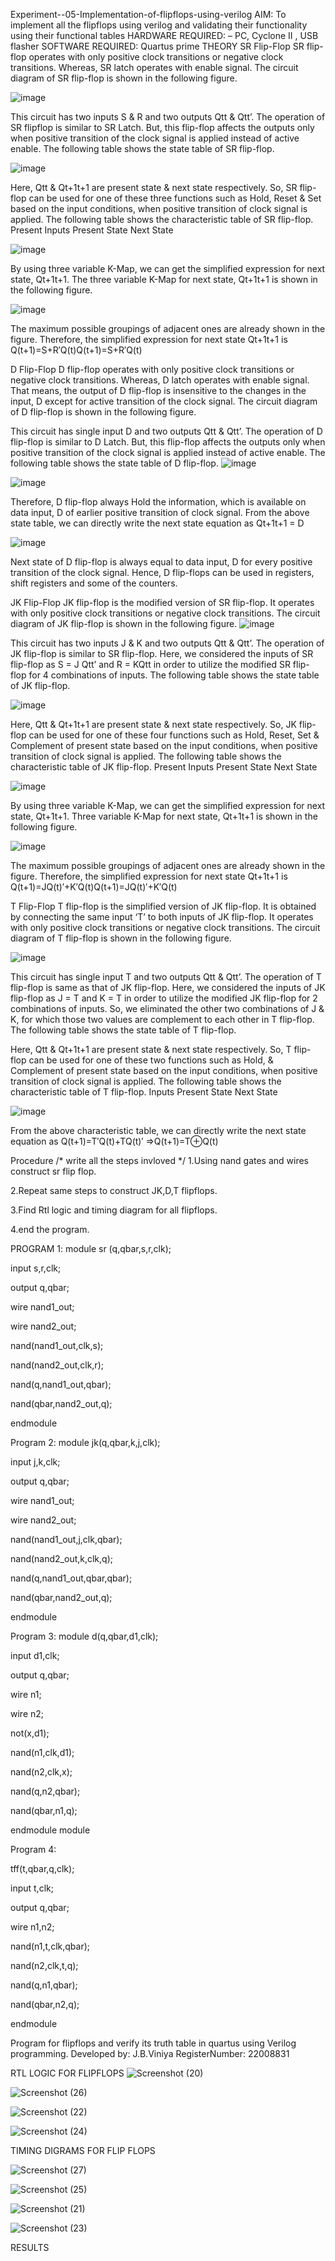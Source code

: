  Experiment--05-Implementation-of-flipflops-using-verilog
 AIM: To implement all the flipflops using verilog and validating their functionality using their functional tables
HARDWARE REQUIRED:  – PC, Cyclone II , USB flasher
 SOFTWARE REQUIRED:   Quartus prime
 THEORY 
SR Flip-Flop
SR flip-flop operates with only positive clock transitions or negative clock transitions. Whereas, SR latch operates with enable signal. The circuit diagram of SR flip-flop is shown in the following figure.

![image](https://user-images.githubusercontent.com/36288975/167910294-bb550548-b1dc-4cba-9044-31d9037d476b.png)

 
This circuit has two inputs S & R and two outputs Qtt & Qtt’. The operation of SR flipflop is similar to SR Latch. But, this flip-flop affects the outputs only when positive transition of the clock signal is applied instead of active enable.
The following table shows the state table of SR flip-flop.


![image](https://user-images.githubusercontent.com/36288975/167910648-ced88e69-869c-42e2-9718-a285a3902446.png)


Here, Qtt & Qt+1t+1 are present state & next state respectively. So, SR flip-flop can be used for one of these three functions such as Hold, Reset & Set based on the input conditions, when positive transition of clock signal is applied. The following table shows the characteristic table of SR flip-flop.
Present Inputs	Present State	Next State


![image](https://user-images.githubusercontent.com/36288975/167908180-5fc9d589-1cb5-41f5-b2c8-927e04f5f387.png)

By using three variable K-Map, we can get the simplified expression for next state, Qt+1t+1. The three variable K-Map for next state, Qt+1t+1 is shown in the following figure.

![image](https://user-images.githubusercontent.com/36288975/167908214-25b30a54-db20-4bcb-9385-5f93a1982a09.png)

 
The maximum possible groupings of adjacent ones are already shown in the figure. Therefore, the simplified expression for next state Qt+1t+1 is
Q(t+1)=S+R′Q(t)Q(t+1)=S+R′Q(t)


 D Flip-Flop
D flip-flop operates with only positive clock transitions or negative clock transitions. Whereas, D latch operates with enable signal. That means, the output of D flip-flop is insensitive to the changes in the input, D except for active transition of the clock signal. The circuit diagram of D flip-flop is shown in the following figure.
 
This circuit has single input D and two outputs Qtt & Qtt’. The operation of D flip-flop is similar to D Latch. But, this flip-flop affects the outputs only when positive transition of the clock signal is applied instead of active enable.
The following table shows the state table of D flip-flop.
![image](https://user-images.githubusercontent.com/36288975/167908342-e03f0cbb-5958-43bb-b74a-5e3ec2341675.png)

![image](https://user-images.githubusercontent.com/36288975/167910325-aeef0739-0a54-40e2-bebd-6f5fa0cad10e.png)



Therefore, D flip-flop always Hold the information, which is available on data input, D of earlier positive transition of clock signal. From the above state table, we can directly write the next state equation as
Qt+1t+1 = D



![image](https://user-images.githubusercontent.com/36288975/167908850-d39d07ba-7f9d-490a-b9f2-274e189fd047.png)

Next state of D flip-flop is always equal to data input, D for every positive transition of the clock signal. Hence, D flip-flops can be used in registers, shift registers and some of the counters.


 JK Flip-Flop
JK flip-flop is the modified version of SR flip-flop. It operates with only positive clock transitions or negative clock transitions. The circuit diagram of JK flip-flop is shown in the following figure.
![image](https://user-images.githubusercontent.com/36288975/167910378-d2d984a7-2815-4d17-8c41-ee4bdf59ec24.png) 

 
This circuit has two inputs J & K and two outputs Qtt & Qtt’. The operation of JK flip-flop is similar to SR flip-flop. Here, we considered the inputs of SR flip-flop as S = J Qtt’ and R = KQtt in order to utilize the modified SR flip-flop for 4 combinations of inputs.
The following table shows the state table of JK flip-flop.


![image](https://user-images.githubusercontent.com/36288975/167908575-59c35afb-50d3-46a2-888c-47478a3179d5.png)

Here, Qtt & Qt+1t+1 are present state & next state respectively. So, JK flip-flop can be used for one of these four functions such as Hold, Reset, Set & Complement of present state based on the input conditions, when positive transition of clock signal is applied. The following table shows the characteristic table of JK flip-flop.
Present Inputs	Present State	Next State

![image](https://user-images.githubusercontent.com/36288975/167908664-c854ffe9-0bd3-44c2-bfa6-e53928181c69.png)


By using three variable K-Map, we can get the simplified expression for next state, Qt+1t+1. Three variable K-Map for next state, Qt+1t+1 is shown in the following figure.
 
 
 ![image](https://user-images.githubusercontent.com/36288975/167908688-fa93c3e9-8323-4864-947d-c11d163d5a90.png)

The maximum possible groupings of adjacent ones are already shown in the figure. Therefore, the simplified expression for next state Qt+1t+1 is
Q(t+1)=JQ(t)′+K′Q(t)Q(t+1)=JQ(t)′+K′Q(t)



 T Flip-Flop
T flip-flop is the simplified version of JK flip-flop. It is obtained by connecting the same input ‘T’ to both inputs of JK flip-flop. It operates with only positive clock transitions or negative clock transitions. The circuit diagram of T flip-flop is shown in the following figure.

![image](https://user-images.githubusercontent.com/36288975/167911534-5f3c445d-bc68-46e2-9a9c-7efce5febc60.png)



This circuit has single input T and two outputs Qtt & Qtt’. The operation of T flip-flop is same as that of JK flip-flop. Here, we considered the inputs of JK flip-flop as J = T and K = T in order to utilize the modified JK flip-flop for 2 combinations of inputs. So, we eliminated the other two combinations of J & K, for which those two values are complement to each other in T flip-flop.
The following table shows the state table of T flip-flop.



Here, Qtt & Qt+1t+1 are present state & next state respectively. So, T flip-flop can be used for one of these two functions such as Hold, & Complement of present state based on the input conditions, when positive transition of clock signal is applied. The following table shows the characteristic table of T flip-flop.
Inputs	Present State	Next State


![image](https://user-images.githubusercontent.com/36288975/167909015-53aa9450-3f28-4202-887a-79d88228f8a0.png)

From the above characteristic table, we can directly write the next state equation as
Q(t+1)=T′Q(t)+TQ(t)′
⇒Q(t+1)=T⊕Q(t)

 Procedure
/* write all the steps invloved */
1.Using nand gates and wires construct sr flip flop.

2.Repeat same steps to construct JK,D,T flipflops.

3.Find Rtl logic and timing diagram for all flipflops.

4.end the program.


 PROGRAM 1:
module sr (q,qbar,s,r,clk);

input s,r,clk;

output q,qbar;

wire nand1_out;

wire nand2_out;

nand(nand1_out,clk,s);

nand(nand2_out,clk,r);

nand(q,nand1_out,qbar);

nand(qbar,nand2_out,q);

endmodule

Program 2:
module jk(q,qbar,k,j,clk);

input j,k,clk;

output q,qbar;

wire nand1_out;

wire nand2_out;

nand(nand1_out,j,clk,qbar);

nand(nand2_out,k,clk,q);

nand(q,nand1_out,qbar,qbar);

nand(qbar,nand2_out,q);

endmodule

Program 3:
module d(q,qbar,d1,clk);

input d1,clk;

output q,qbar;

wire n1;

wire n2;

not(x,d1);

nand(n1,clk,d1);

nand(n2,clk,x);

nand(q,n2,qbar);

nand(qbar,n1,q);

endmodule module 

Program 4:

tff(t,qbar,q,clk);

input t,clk;

output q,qbar;

wire n1,n2;

nand(n1,t,clk,qbar);

nand(n2,clk,t,q);

nand(q,n1,qbar);

nand(qbar,n2,q);

endmodule






Program for flipflops  and verify its truth table in quartus using Verilog programming.
Developed by: J.B.Viniya
RegisterNumber: 22008831







 RTL LOGIC FOR FLIPFLOPS 
![Screenshot (20)](https://user-images.githubusercontent.com/121683551/214348342-ac0ef370-7cba-4f51-b7b6-8527494d83e7.png)



![Screenshot (26)](https://user-images.githubusercontent.com/121683551/214350787-f58e28f3-b15d-422a-b13d-4e88cda9409c.png)


![Screenshot (22)](https://user-images.githubusercontent.com/121683551/214349251-f70d978f-82b8-4237-b1d4-c9f43451cff5.png)


![Screenshot (24)](https://user-images.githubusercontent.com/121683551/214349930-091cafb6-2b96-4293-8607-12dca1ef64f6.png)


 TIMING DIGRAMS FOR FLIP FLOPS 



![Screenshot (27)](https://user-images.githubusercontent.com/121683551/214351199-26322b23-23dd-43f1-a7fc-ff053febf0c6.png)


![Screenshot (25)](https://user-images.githubusercontent.com/121683551/214351084-b9071427-64d3-44d3-9367-b480ce30fdbe.png)


![Screenshot (21)](https://user-images.githubusercontent.com/121683551/214348512-086fb734-ad11-48f9-b7a8-9a0d7111eb7f.png)

![Screenshot (23)](https://user-images.githubusercontent.com/121683551/214349399-fa482e75-4040-4832-8002-5273b1d2c1c3.png)

 RESULTS 
